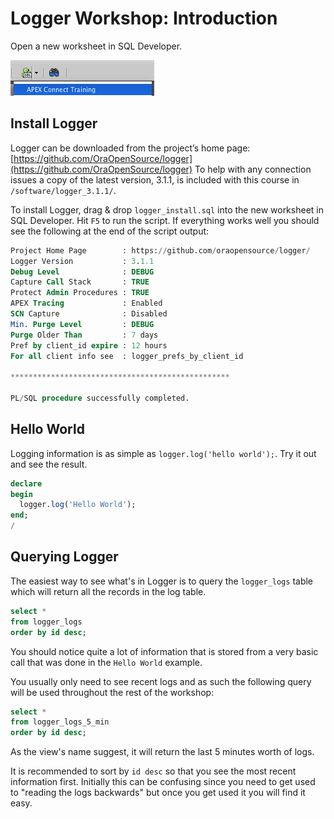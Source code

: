 # Logger Workshop: Introduction

Open a new worksheet in SQL Developer.

![](img/intro_connect.png)

## Install Logger

Logger can be downloaded from the project’s home page: [https://github.com/OraOpenSource/logger](https://github.com/OraOpenSource/logger) To help with any connection issues a copy of the latest version, 3.1.1, is included with this course in `/software/logger_3.1.1/`.

To install Logger, drag & drop `logger_install.sql` into the new worksheet in SQL Developer. Hit `F5` to run the script. If everything works well you should see the following at the end of the script output:

```sql
Project Home Page        : https://github.com/oraopensource/logger/
Logger Version           : 3.1.1
Debug Level              : DEBUG
Capture Call Stack       : TRUE
Protect Admin Procedures : TRUE
APEX Tracing             : Enabled
SCN Capture              : Disabled
Min. Purge Level         : DEBUG
Purge Older Than         : 7 days
Pref by client_id expire : 12 hours
For all client info see  : logger_prefs_by_client_id

*************************************************

PL/SQL procedure successfully completed.
```

## Hello World

Logging information is as simple as `logger.log('hello world');`. Try it out and see the result.

```sql
declare
begin
  logger.log('Hello World');
end;
/
```

## Querying Logger

The easiest way to see what's in Logger is to query the `logger_logs` table which will return all the records in the log table.

```sql
select *
from logger_logs
order by id desc;
```

You should notice quite a lot of information that is stored from a very basic call that was done in the `Hello World` example.

You usually only need to see recent logs and as such the following query will be used throughout the rest of the workshop:

```sql
select *
from logger_logs_5_min
order by id desc;
```

As the view's name suggest, it will return the last 5 minutes worth of logs.

It is recommended to sort by `id desc` so that you see the most recent information first. Initially this can be confusing since you need to get used to "reading the logs backwards" but once you get used it you will find it easy.
